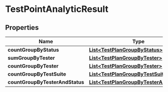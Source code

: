

# TestPointAnalyticResult


## Properties

| Name | Type | Description | Notes |
|------------ | ------------- | ------------- | -------------|
|**countGroupByStatus** | [**List&lt;TestPlanGroupByStatus&gt;**](TestPlanGroupByStatus.md) |  |  |
|**sumGroupByTester** | [**List&lt;TestPlanGroupByTester&gt;**](TestPlanGroupByTester.md) |  |  |
|**countGroupByTester** | [**List&lt;TestPlanGroupByTester&gt;**](TestPlanGroupByTester.md) |  |  |
|**countGroupByTestSuite** | [**List&lt;TestPlanGroupByTestSuite&gt;**](TestPlanGroupByTestSuite.md) |  |  |
|**countGroupByTesterAndStatus** | [**List&lt;TestPlanGroupByTesterAndStatus&gt;**](TestPlanGroupByTesterAndStatus.md) |  |  |




